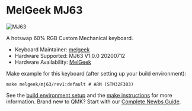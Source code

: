# MelGeek MJ63

![MJ63](https://cdn.shopify.cn/s/files/1/0078/2863/5712/products/7aef4938a6ebf273c53516f8f9579858_1024x1024@2x.jpg?v=1574605157)

A hotswap 60% RGB Custom Mechanical keyboard.

* Keyboard Maintainer: [melgeek](https://github.com/melgeek001365)
* Hardware Supported: MJ63 V1.0.0 20200712
* Hardware Availability: [MelGeek](https://www.melgeek.com/)

Make example for this keyboard (after setting up your build environment):

    make melgeek/mj63/rev1:default # ARM (STM32F303)


See the [build environment setup](https://docs.qmk.fm/#/getting_started_build_tools) and the [make instructions](https://docs.qmk.fm/#/getting_started_make_guide) for more information. Brand new to QMK? Start with our [Complete Newbs Guide](https://docs.qmk.fm/#/newbs).
